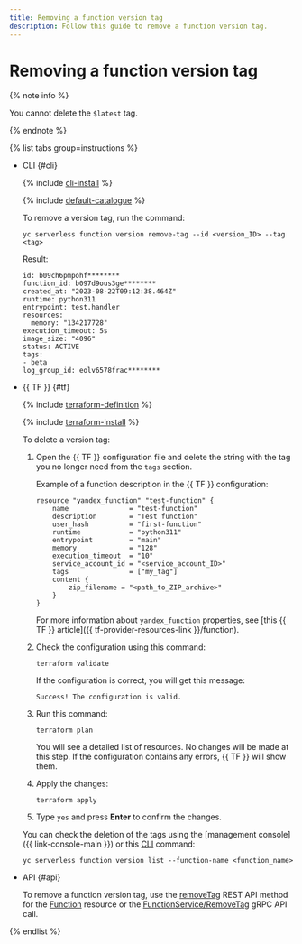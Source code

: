 ```yaml
---
title: Removing a function version tag
description: Follow this guide to remove a function version tag.
---
```


# Removing a function version tag

{% note info %}

You cannot delete the `$latest` tag.

{% endnote %}

{% list tabs group=instructions %}

- CLI {#cli}

    {% include [cli-install](../../../_includes/cli-install.md) %}

    {% include [default-catalogue](../../../_includes/default-catalogue.md) %}

    To remove a version tag, run the command:

    ```
    yc serverless function version remove-tag --id <version_ID> --tag <tag>
    ```

    Result:

    ```
    id: b09ch6pmpohf********
    function_id: b097d9ous3ge********
    created_at: "2023-08-22T09:12:38.464Z"
    runtime: python311
    entrypoint: test.handler
    resources:
      memory: "134217728"
    execution_timeout: 5s
    image_size: "4096"
    status: ACTIVE
    tags:
    - beta
    log_group_id: eolv6578frac********
    ```

- {{ TF }} {#tf}

    {% include [terraform-definition](../../../_tutorials/_tutorials_includes/terraform-definition.md) %}

    {% include [terraform-install](../../../_includes/terraform-install.md) %}

    To delete a version tag:

    1. Open the {{ TF }} configuration file and delete the string with the tag you no longer need from the `tags` section.

       Example of a function description in the {{ TF }} configuration:
 
        ```
        resource "yandex_function" "test-function" {
            name               = "test-function"
            description        = "Test function"
            user_hash          = "first-function"
            runtime            = "python311"
            entrypoint         = "main"
            memory             = "128"
            execution_timeout  = "10"
            service_account_id = "<service_account_ID>"
            tags               = ["my_tag"]
            content {
                zip_filename = "<path_to_ZIP_archive>"
            }
        }
        ``` 

        For more information about `yandex_function` properties, see [this {{ TF }} article]({{ tf-provider-resources-link }}/function).

    1. Check the configuration using this command:
        
       ```
       terraform validate
       ```

       If the configuration is correct, you will get this message:
        
       ```
       Success! The configuration is valid.
       ```

    1. Run this command:

       ```
       terraform plan
       ```
        
       You will see a detailed list of resources. No changes will be made at this step. If the configuration contains any errors, {{ TF }} will show them. 
         
    1. Apply the changes:

       ```
       terraform apply
       ```
    1. Type `yes` and press **Enter** to confirm the changes.
      
    You can check the deletion of the tags using the [management console]({{ link-console-main }}) or this [CLI](../../../cli/quickstart.md) command:

    ```
    yc serverless function version list --function-name <function_name>
    ```

- API {#api}

    To remove a function version tag, use the [removeTag](../../functions/api-ref/Function/removeTag.md) REST API method for the [Function](../../functions/api-ref/Function/index.md) resource or the [FunctionService/RemoveTag](../../functions/api-ref/grpc/Function/removeTag.md) gRPC API call.


{% endlist %}
